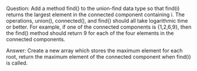 Question: Add a method find() to the union-find data type so that find(i) returns the largest element in the connected component containing i. 
          The operations, union(), connected(), and find() should all take logarithmic time or better.
          For example, if one of the connected components is {1,2,6,9}, then the find() method should return 9 for each of the four elements in the connected components.
          
Answer: Create a new array which stores the maximum element for each root, return the maximum element of the connected component when find(i) is called.
